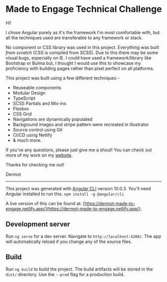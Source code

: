 # Made to Engage Technical Challenge

Hi! 

I chose Angular purely as it's the framework I'm most comfortable with, but all the techniques used are transferable to any framework or stack.

No component or CSS library was used in this project. Everything was built _from scratch_ (CSS is compiled from SCSS). Due to this there may be some visual bugs, especially on IE. I could have used a framework/library like Bootstrap or Bulma but, I thought I would use this to showcase my proficiency with building pages rather than pixel perfect on all platforms.

This project was built using a few different techniques -

* Reuseable components
* Modular Design
* TypeScript
* SCSS Partials and Mix-ins
* Flexbox
* CSS Grid
* Navigations are dynamically populated
* Background images and stripe pattern were recreated in Illustrator
* Source control using Git
* CI/CD using Netlify
* & much more.

If you've any questions, please just give me a shout! You can check out more of my work on my [website](https://dermothughes.com).

Thanks for checking me out!

Dermot

---

This project was generated with [Angular CLI](https://github.com/angular/angular-cli) version 10.0.3.
You'll need Angular installed to run this. `npm install -g @angular/cli`

A live version of this can be found at: [https://dermot-made-to-engage.netlify.app/](https://dermot-made-to-engage.netlify.app/).

## Development server

Run `ng serve` for a dev server. Navigate to `http://localhost:4200/`. The app will automatically reload if you change any of the source files.


## Build

Run `ng build` to build the project. The build artifacts will be stored in the `dist/` directory. Use the `--prod` flag for a production build.

